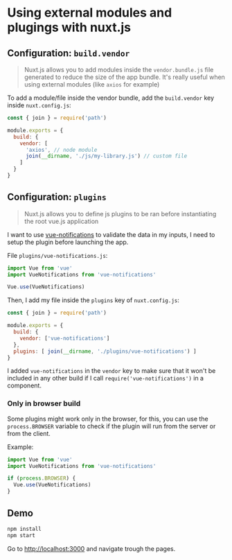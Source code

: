 # Using external modules and plugings with nuxt.js

## Configuration: `build.vendor`

> Nuxt.js allows you to add modules inside the `vendor.bundle.js` file generated to reduce the size of the app bundle. It's really useful when using external modules (like `axios` for example)

To add a module/file inside the vendor bundle, add the `build.vendor` key inside `nuxt.config.js`:
```js
const { join } = require('path')

module.exports = {
  build: {
    vendor: [
      'axios', // node module
      join(__dirname, './js/my-library.js') // custom file
    ]
  }
}
```

## Configuration: `plugins`

> Nuxt.js allows you to define js plugins to be ran before instantiating the root vue.js application

I want to use [vue-notifications](https://github.com/se-panfilov/vue-notifications) to validate the data in my inputs, I need to setup the plugin before launching the app.

File `plugins/vue-notifications.js`:
```js
import Vue from 'vue'
import VueNotifications from 'vue-notifications'

Vue.use(VueNotifications)
```

Then, I add my file inside the `plugins` key of `nuxt.config.js`:
```js
const { join } = require('path')

module.exports = {
  build: {
    vendor: ['vue-notifications']
  },
  plugins: [ join(__dirname, './plugins/vue-notifications') ]
}
```

I added `vue-notifications` in the `vendor` key to make sure that it won't be included in any other build if I call `require('vue-notifications')` in a component.

### Only in browser build

Some plugins might work only in the browser, for this, you can use the `process.BROWSER` variable to check if the plugin will run from the server or from the client.

Example:
```js
import Vue from 'vue'
import VueNotifications from 'vue-notifications'

if (process.BROWSER) {
  Vue.use(VueNotifications)
}
```

## Demo

```bash
npm install
npm start
```

Go to [http://localhost:3000](http://localhost:3000) and navigate trough the pages.
